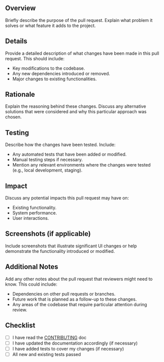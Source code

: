 ## Overview
Briefly describe the purpose of the pull request. Explain what problem it solves or what feature it adds to the project.

## Details
Provide a detailed description of what changes have been made in this pull request. This should include:
- Key modifications to the codebase.
- Any new dependencies introduced or removed.
- Major changes to existing functionalities.

## Rationale
Explain the reasoning behind these changes. Discuss any alternative solutions that were considered and why this particular approach was chosen.

## Testing
Describe how the changes have been tested. Include:
- Any automated tests that have been added or modified.
- Manual testing steps if necessary.
- Mention any relevant environments where the changes were tested (e.g., local development, staging).

## Impact
Discuss any potential impacts this pull request may have on:
- Existing functionality.
- System performance.
- User interactions.

## Screenshots (if applicable)
Include screenshots that illustrate significant UI changes or help demonstrate the functionality introduced or modified.

## Additional Notes
Add any other notes about the pull request that reviewers might need to know. This could include:
- Dependencies on other pull requests or branches.
- Future work that is planned as a follow-up to these changes.
- Any areas of the codebase that require particular attention during review.

## Checklist
- [ ] I have read the [CONTRIBUTING](CONTRIBUTING.md) doc
- [ ] I have updated the documentation accordingly (if necessary)
- [ ] I have added tests to cover my changes (if necessary)
- [ ] All new and existing tests passed
